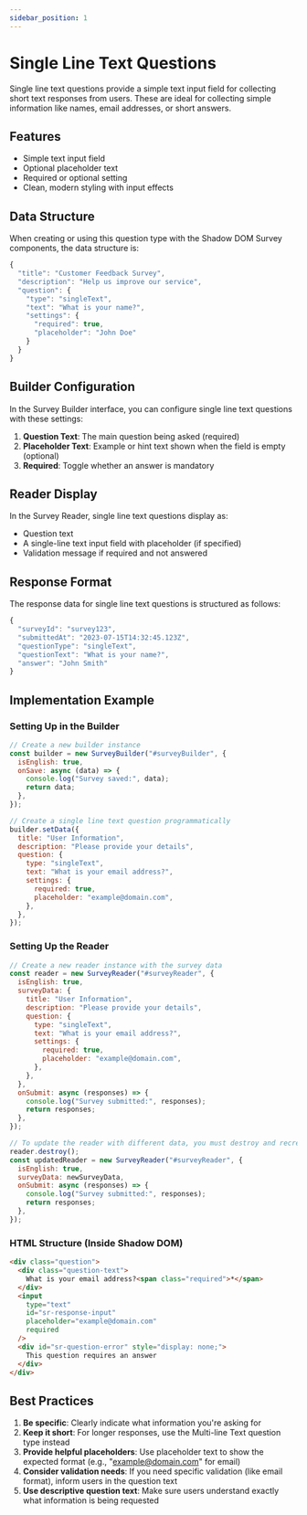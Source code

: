 ```yaml
---
sidebar_position: 1
---
```


# Single Line Text Questions

Single line text questions provide a simple text input field for collecting short text responses from users. These are ideal for collecting simple information like names, email addresses, or short answers.

## Features

- Simple text input field
- Optional placeholder text
- Required or optional setting
- Clean, modern styling with input effects

## Data Structure

When creating or using this question type with the Shadow DOM Survey components, the data structure is:

```javascript
{
  "title": "Customer Feedback Survey",
  "description": "Help us improve our service",
  "question": {
    "type": "singleText",
    "text": "What is your name?",
    "settings": {
      "required": true,
      "placeholder": "John Doe"
    }
  }
}
```

## Builder Configuration

In the Survey Builder interface, you can configure single line text questions with these settings:

1. **Question Text**: The main question being asked (required)
2. **Placeholder Text**: Example or hint text shown when the field is empty (optional)
3. **Required**: Toggle whether an answer is mandatory

## Reader Display

In the Survey Reader, single line text questions display as:

- Question text
- A single-line text input field with placeholder (if specified)
- Validation message if required and not answered

## Response Format

The response data for single line text questions is structured as follows:

```javascript
{
  "surveyId": "survey123",
  "submittedAt": "2023-07-15T14:32:45.123Z",
  "questionType": "singleText",
  "questionText": "What is your name?",
  "answer": "John Smith"
}
```

## Implementation Example

### Setting Up in the Builder

```javascript
// Create a new builder instance
const builder = new SurveyBuilder("#surveyBuilder", {
  isEnglish: true,
  onSave: async (data) => {
    console.log("Survey saved:", data);
    return data;
  },
});

// Create a single line text question programmatically
builder.setData({
  title: "User Information",
  description: "Please provide your details",
  question: {
    type: "singleText",
    text: "What is your email address?",
    settings: {
      required: true,
      placeholder: "example@domain.com",
    },
  },
});
```

### Setting Up the Reader

```javascript
// Create a new reader instance with the survey data
const reader = new SurveyReader("#surveyReader", {
  isEnglish: true,
  surveyData: {
    title: "User Information",
    description: "Please provide your details",
    question: {
      type: "singleText",
      text: "What is your email address?",
      settings: {
        required: true,
        placeholder: "example@domain.com",
      },
    },
  },
  onSubmit: async (responses) => {
    console.log("Survey submitted:", responses);
    return responses;
  },
});

// To update the reader with different data, you must destroy and recreate it
reader.destroy();
const updatedReader = new SurveyReader("#surveyReader", {
  isEnglish: true,
  surveyData: newSurveyData,
  onSubmit: async (responses) => {
    console.log("Survey submitted:", responses);
    return responses;
  },
});
```

### HTML Structure (Inside Shadow DOM)

```html
<div class="question">
  <div class="question-text">
    What is your email address?<span class="required">*</span>
  </div>
  <input
    type="text"
    id="sr-response-input"
    placeholder="example@domain.com"
    required
  />
  <div id="sr-question-error" style="display: none;">
    This question requires an answer
  </div>
</div>
```

## Best Practices

1. **Be specific**: Clearly indicate what information you're asking for
2. **Keep it short**: For longer responses, use the Multi-line Text question type instead
3. **Provide helpful placeholders**: Use placeholder text to show the expected format (e.g., "example@domain.com" for email)
4. **Consider validation needs**: If you need specific validation (like email format), inform users in the question text
5. **Use descriptive question text**: Make sure users understand exactly what information is being requested
